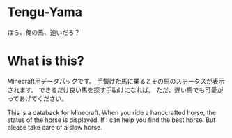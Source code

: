 # Tengu-Yama
ほら、俺の馬、速いだろ？

# What is this?
Minecraft用データパックです。
手懐けた馬に乗るとその馬のステータスが表示されます。
できるだけ良い馬を探す手助けになれば。
ただ、遅い馬でも可愛がってあげてください。

This is a databack for Minecraft.
When you ride a handcrafted horse, the status of the horse is displayed.
If I can help you find the best horse.
But please take care of a slow horse.